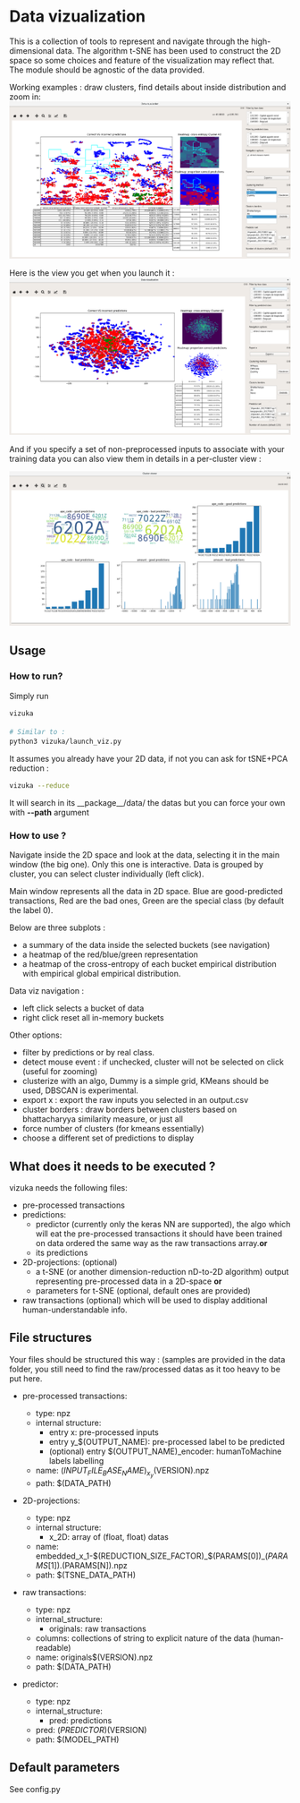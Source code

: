 Data vizualization
==================

This is a collection of tools to represent and navigate through the high-dimensional data. The algorithm t-SNE has been used to construct the 2D space so some choices and feature of the visualization may reflect that. The module should be agnostic of the data provided.

Working examples : draw clusters, find details about inside distribution and zoom in:
![alt zoomview](docs/zoom_view.png)

Here is the view you get when you launch it :
![alt mainview](docs/main_view.png)

And if you specify a set of non-preprocessed inputs to associate with your training data you can also view them in details in a per-cluster view :

![alt clusterview](docs/cluster_view.png)


Usage
-----

### How to run?

Simply run
```sh
vizuka

# Similar to :
python3 vizuka/launch_viz.py
```

It assumes you already have your 2D data, if not you can ask for tSNE+PCA reduction :
```sh
vizuka --reduce
```

It will search in its \_\_package\_\_/data/ the datas but you can force your own with __--path__ argument

### How to use ?
Navigate inside the 2D space and look at the data, selecting it in the main window (the big one). Only this one is interactive. Data is grouped by cluster, you can select cluster individually (left click).

Main window represents all the data in 2D space. Blue are good-predicted transactions, Red are the bad ones, Green are the special class (by default the label 0).

Below are three subplots :
* a summary of the data inside the selected buckets (see navigation)
* a heatmap of the red/blue/green representation
* a heatmap of the cross-entropy of each bucket empirical distribution with empirical global empirical distribution.

Data viz navigation :
* left click selects a bucket of data
* right click reset all in-memory buckets

Other options:
* filter by predictions or by real class.
* detect mouse event : if unchecked, cluster will not be selected on click (useful for zooming)
* clusterize with an algo, Dummy is a simple grid, KMeans should be used, DBSCAN is experimental.
* export x : export the raw inputs you selected in an output.csv 
* cluster borders : draw borders between clusters based on bhattacharyya similarity measure, or just all
* force number of clusters (for kmeans essentially)
* choose a different set of predictions to display

What does it needs to be executed ?
-----------------------------------

vizuka needs the following files:
* pre-processed transactions
* predictions:
    * predictor (currently only the keras NN are supported), the algo which will eat the pre-processed transactions
            it should have been trained on data ordered the same way as the raw transactions array.**or** 
    * its predictions
* 2D-projections: (optional)
    * a t-SNE (or another dimension-reduction nD-to-2D algorithm) output representing pre-processed data in a 2D-space **or**
    * parameters for t-SNE (optional, default ones are provided)
* raw transactions (optional) which will be used to display additional human-understandable info.


File structures
---------------

Your files should be structured this way :
(samples are provided in the data folder, you still need to find the raw/processed datas as it too heavy to be put here.

* pre-processed transactions:
    * type: npz
    * internal structure:
        * entry x: pre-processed inputs
        * entry y_$(OUTPUT_NAME): pre-processed label to be predicted
        * (optional) entry $(OUTPUT_NAME)_encoder: humanToMachine labels labelling
    * name: $(INPUT_FILE_BASE_NAME)_x_y$(VERSION).npz
    * path: $(DATA_PATH)

* 2D-projections:
    * type: npz
    * internal structure:
        * x_2D: array of (float, float) datas
    * name: embedded_x_1-$(REDUCTION_SIZE_FACTOR)_$(PARAMS[0])_$(PARAMS[1]).$(PARAMS[N]).npz
    * path: $(TSNE_DATA_PATH)

* raw transactions:
    * type: npz
    * internal_structure:
        * originals: raw transactions
	* columns: collections of string to explicit nature of the data (human-readable)
    * name: originals$(VERSION).npz
    * path: $(DATA_PATH)
    
* predictor:
    * type: npz
    * internal_structure:
        * pred: predictions
    * pred: $(PREDICTOR)$(VERSION)
    * path: $(MODEL_PATH)

Default parameters
------------------

See config.py
